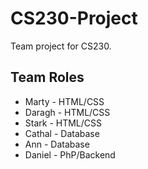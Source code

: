# CS230-Project
Team project for CS230.

## Team Roles
* Marty - HTML/CSS
* Daragh - HTML/CSS
* Stark - HTML/CSS
* Cathal - Database
* Ann - Database
* Daniel - PhP/Backend
